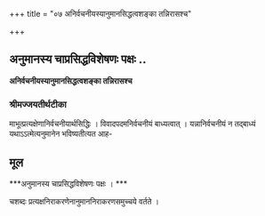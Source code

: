 +++
title = "०७ अनिर्वचनीयस्यानुमानसिद्धत्वशङ्का तन्निरासश्च"

+++


## अनुमानस्य चाप्रसिद्धविशेषणः पक्षः ..

**अनिर्वचनीयस्यानुमानसिद्धत्वशङ्का तन्निरासश्च**

### **श्रीमज्जयतीर्थटीका**

माभूत्प्रत्यक्षेणानिर्वचनीयार्थसिद्धिः । विवादपदमनिर्वचनीयं बाध्यत्वात् । यन्नानिर्वचनीयं न तद्बाध्यं यथाऽऽत्मेत्यनुमानेन भविष्यतीत्यत आह-

## **मूल**

***अनुमानस्य चाप्रसिद्धविशेषणः पक्षः । ***

चशब्दः प्रत्यक्षनिराकरणेनानुमाननिराकरणसमुच्चये वर्तते ।

